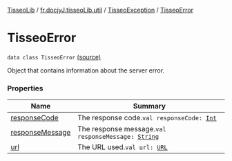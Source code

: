 [TisseoLib](../../../index.md) / [fr.docjyJ.tisseoLib.util](../../index.md) / [TisseoException](../index.md) / [TisseoError](./index.md)

# TisseoError

`data class TisseoError` [(source)](https://github.com/docjyJ/TisseoLib/tree/master/src/main/kotlin/fr/docjyJ/tisseoLib/utils/TisseoException.kt#L25)

Object that contains information about the server error.

### Properties

| Name | Summary |
|---|---|
| [responseCode](response-code.md) | The response code.`val responseCode: `[`Int`](https://kotlinlang.org/api/latest/jvm/stdlib/kotlin/-int/index.html) |
| [responseMessage](response-message.md) | The response message.`val responseMessage: `[`String`](https://kotlinlang.org/api/latest/jvm/stdlib/kotlin/-string/index.html) |
| [url](url.md) | The URL used.`val url: `[`URL`](https://docs.oracle.com/javase/6/docs/api/java/net/URL.html) |
